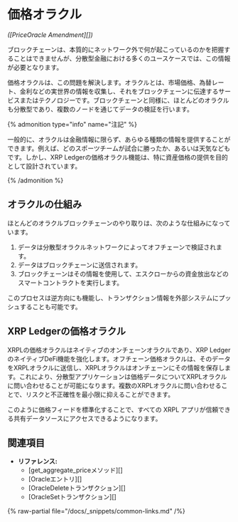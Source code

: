 # 価格オラクル

_([PriceOracle Amendment][])_

ブロックチェーンは、本質的にネットワーク外で何が起こっているのかを把握することはできませんが、分散型金融における多くのユースケースでは、この情報が必要となります。

価格オラクルは、この問題を解決します。オラクルとは、市場価格、為替レート、金利などの実世界の情報を収集し、それをブロックチェーンに伝達するサービスまたはテクノロジーです。ブロックチェーンと同様に、ほとんどのオラクルも分散型であり、複数のノードを通じてデータの検証を行います。

{% admonition type="info" name="注記" %}

一般的に、オラクルは金融情報に限らず、あらゆる種類の情報を提供することができます。例えば、どのスポーツチームが試合に勝ったか、あるいは天気などもです。しかし、XRP Ledgerの価格オラクル機能は、特に資産価格の提供を目的として設計されています。

{% /admonition %}


## オラクルの仕組み

ほとんどのオラクルブロックチェーンのやり取りは、次のような仕組みになっています。

1. データは分散型オラクルネットワークによってオフチェーンで検証されます。
2. データはブロックチェーンに送信されます。
3. ブロックチェーンはその情報を使用して、エスクローからの資金放出などのスマートコントラクトを実行します。

このプロセスは逆方向にも機能し、トランザクション情報を外部システムにプッシュすることも可能です。


## XRP Ledgerの価格オラクル

XRPLの価格オラクルはネイティブのオンチェーンオラクルであり、XRP LedgerのネイティブDeFi機能を強化します。オフチェーン価格オラクルは、そのデータをXRPLオラクルに送信し、XRPLオラクルはオンチェーンにその情報を保存します。これにより、分散型アプリケーションは価格データについてXRPLオラクルに問い合わせることが可能になります。複数のXRPLオラクルに問い合わせることで、リスクと不正確性を最小限に抑えることができます。

このように価格フィードを標準化することで、すべての XRPL アプリが信頼できる共有データソースにアクセスできるようになります。

## 関連項目

- **リファレンス:**
    - [get_aggregate_priceメソッド][]
    - [Oracleエントリ][]
    - [OracleDeleteトランザクション][]
    - [OracleSetトランザクション][]

{% raw-partial file="/docs/_snippets/common-links.md" /%}
